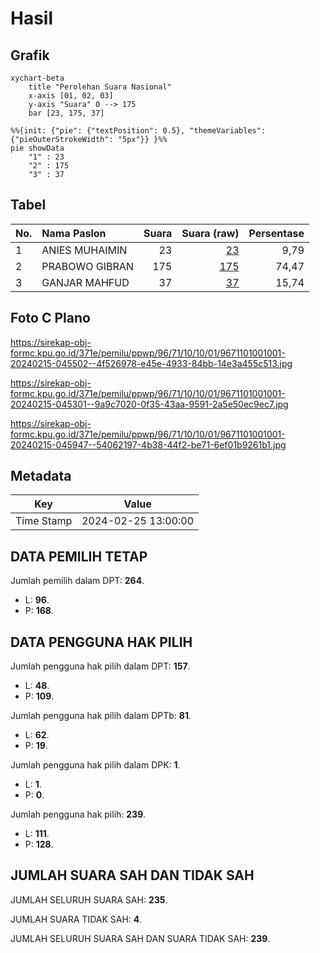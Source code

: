 # Hasil

## Grafik

```mermaid
xychart-beta
    title "Perolehan Suara Nasional"
    x-axis [01, 02, 03]
    y-axis "Suara" 0 --> 175
    bar [23, 175, 37]
```

```mermaid
%%{init: {"pie": {"textPosition": 0.5}, "themeVariables": {"pieOuterStrokeWidth": "5px"}} }%%
pie showData
    "1" : 23
    "2" : 175
    "3" : 37
```

## Tabel

| No. | Nama Paslon    | Suara | Suara (raw) | Persentase |
|:--- |:-------------- | -----:| -----------:| ----------:|
| 1   | ANIES MUHAIMIN | 23    | [23][p-1]   | 9,79       |
| 2   | PRABOWO GIBRAN | 175   | [175][p-2]  | 74,47      |
| 3   | GANJAR MAHFUD  | 37    | [37][p-3]   | 15,74      |


[p-1]: https://github.com/gigit-pemilu/pemilu-2024/blob/main/pilpres/hitung-suara/sub/96-papua-barat-daya/sub/71-kota-sorong/sub/10-maladum-mes/sub/1001-suprau/sub/001-tps/sub/paslon-1.txt
[p-2]: https://github.com/gigit-pemilu/pemilu-2024/blob/main/pilpres/hitung-suara/sub/96-papua-barat-daya/sub/71-kota-sorong/sub/10-maladum-mes/sub/1001-suprau/sub/001-tps/sub/paslon-2.txt
[p-3]: https://github.com/gigit-pemilu/pemilu-2024/blob/main/pilpres/hitung-suara/sub/96-papua-barat-daya/sub/71-kota-sorong/sub/10-maladum-mes/sub/1001-suprau/sub/001-tps/sub/paslon-3.txt

## Foto C Plano

https://sirekap-obj-formc.kpu.go.id/371e/pemilu/ppwp/96/71/10/10/01/9671101001001-20240215-045502--4f526978-e45e-4933-84bb-14e3a455c513.jpg

https://sirekap-obj-formc.kpu.go.id/371e/pemilu/ppwp/96/71/10/10/01/9671101001001-20240215-045301--9a9c7020-0f35-43aa-9591-2a5e50ec9ec7.jpg

https://sirekap-obj-formc.kpu.go.id/371e/pemilu/ppwp/96/71/10/10/01/9671101001001-20240215-045947--54062197-4b38-44f2-be71-6ef01b9261b1.jpg


## Metadata

| Key        | Value               |
| ---------- | ------------------- |
| Time Stamp | 2024-02-25 13:00:00 |


## DATA PEMILIH TETAP

Jumlah pemilih dalam DPT: **264**.
 * L: **96**.
 * P: **168**.

## DATA PENGGUNA HAK PILIH

Jumlah pengguna hak pilih dalam DPT: **157**.
 * L: **48**.
 * P: **109**.

Jumlah pengguna hak pilih dalam DPTb: **81**.
 * L: **62**.
 * P: **19**.

Jumlah pengguna hak pilih dalam DPK: **1**.
 * L: **1**.
 * P: **0**.

Jumlah pengguna hak pilih: **239**.
 * L: **111**.
 * P: **128**.

## JUMLAH SUARA SAH DAN TIDAK SAH

JUMLAH SELURUH SUARA SAH: **235**.

JUMLAH SUARA TIDAK SAH: **4**.

JUMLAH SELURUH SUARA SAH DAN SUARA TIDAK SAH: **239**.


